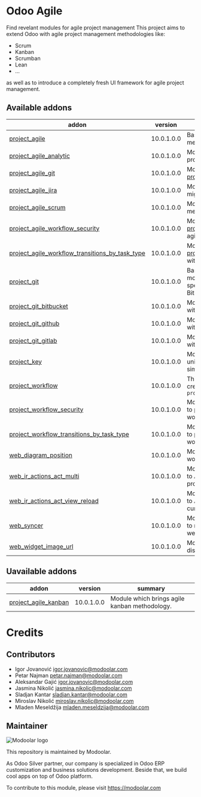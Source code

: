 
Odoo Agile
=================================

Find revelant modules for agile project management
This project aims to extend Odoo with agile project management methodologies like:

  * Scrum
  * Kanban
  * Scrumban
  * Lean
  * ...

as well as to introduce a completely fresh UI framework for agile project management.

[//]: # (addons)

Available addons
----------------
addon | version | summary
--- | --- | ---
[project_agile](project_agile/) | 10.0.1.0.0 | Base module for development of all agile methodologies.
[project_agile_analytic](project_agile_analytic/) | 10.0.1.0.0 | Module which bring simple analytics for project tasks.
[project_agile_git](project_agile_git/) | 10.0.1.0.0 | Module which brings integration with [project_git](project_git/) module
[project_agile_jira](project_agile_jira/) | 10.0.1.0.0 | Module which brings interface for migration from JIRA to Odoo. Very light.
[project_agile_scrum](project_agile_scrum/) | 10.0.1.0.0 | Module which brings agile scrum methodology
[project_agile_workflow_security](project_agile_workflow_security/) | 10.0.1.0.0 | Module which integrates [project_workflow_security](project_workflow_security/) with project agile.
[project_agile_workflow_transitions_by_task_type](project_agile_workflow_transitions_by_task_type/) | 10.0.1.0.0 | Module which integrates [project_workflow_transitions_by_task_type](project_workflow_transitions_by_task_type/) with project agile.
[project_git](project_git/) | 10.0.1.0.0 | Base module for development of other modules which will bring integration with specific git services like: GitHub, BitBucket, GitLab, etc.
[project_git_bitbucket](project_git_bitbucket/) | 10.0.1.0.0 | Module which extends [project_git](project_git/) module with BitBucket integration.
[project_git_github](project_git_github/) | 10.0.1.0.0 | Module which extends [project_git](project_git/) module with GitHub integration.
[project_git_gitlab](project_git_gitlab/) | 10.0.1.0.0 | Module which extends [project_git](project_git/) module with GitLab integration.
[project_key](project_key/) | 10.0.1.0.0 | Module which brings functionality to uniquely identify projects and tasks by simple auto generated ``key`` field.
[project_workflow](project_workflow/) | 10.0.1.0.0 | This module provides functionality to create fully configurable workflow around ``project.task``
[project_workflow_security](project_workflow_security/) | 10.0.1.0.0 | Module which extends [project_workflow](project_workflow/) to provide allowed security groups for workflow transitions.
[project_workflow_transitions_by_task_type](project_workflow_transitions_by_task_type/) | 10.0.1.0.0 | Module which extends [project_workflow](project_workflow/) to provide task type constraints for workflow transitions.
[web_diagram_position](web_diagram_position/) | 10.0.1.0.0 | Module provides functionality to save workflow elements coordinates.
[web_ir_actions_act_multi](web_ir_actions_act_multi/) | 10.0.1.0.0 | Module which brings new type of action to ActionManager which can execute provided list of actions.
[web_ir_actions_act_view_reload](web_ir_actions_act_view_reload/) | 10.0.1.0.0 | Module which brings new type of action to ActionManager which can reload currently active view only.
[web_syncer](web_syncer/) | 10.0.1.0.0 | Module which provides generic interface to receive CUD model notifications on web client side.
[web_widget_image_url](web_widget_image_url/) | 10.0.1.0.0 | Module which provides web widget for displaying image from an URL.


Uavailable addons
----------------
addon | version | summary
--- | --- | ---
[project_agile_kanban](project_agile_kanban/) | 10.0.1.0.0 | Module which brings agile kanban methodology.


Credits
=======

Contributors
------------

* Igor Jovanović <igor.jovanovic@modoolar.com>
* Petar Najman <petar.najman@modoolar.com>
* Aleksandar Gajić <igor.jovanovic@modoolar.com>
* Jasmina Nikolić <jasmina.nikolic@modoolar.com>
* Sladjan Kantar <sladjan.kantar@modoolar.com>
* Miroslav Nikolić <miroslav.nikolic@modoolar.com>
* Mladen Meseldžija <mladen.meseldzija@modoolar.com>

Maintainer
----------
![Modoolar logo](https://modoolar.com/modoolar-static/modoolar-logo.png)

This repository is maintained by Modoolar.

As Odoo Silver partner, our company is specialized in Odoo ERP customization and business solutions development.
Beside that, we build cool apps on top of Odoo platform.

To contribute to this module, please visit https://modoolar.com
